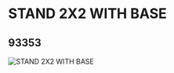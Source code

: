 # STAND 2X2 WITH BASE
## 93353
![STAND 2X2 WITH BASE](https://lc-www-live-s.legocdn.com/media/bricks/5/2/4609800.jpg)